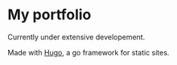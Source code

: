 # My portfolio

Currently under extensive developement.

Made with [Hugo](https://gohugo.io/), a go framework for static sites.
